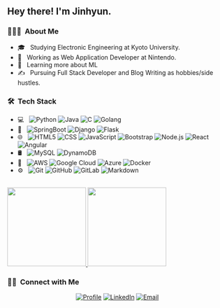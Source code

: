 <h2> Hey there! I'm Jinhyun.</h2>

<h3> 👨🏻‍💻 &nbsp;About Me </h3>


- 🎓 &nbsp; Studying Electronic Engineering at Kyoto University.
- 💼 &nbsp; Working as Web Application Developer at Nintendo.
- 🌱 &nbsp; Learning more about ML
- ✍️ &nbsp; Pursuing Full Stack Developer and Blog Writing as hobbies/side hustles.

<h3> 🛠 &nbsp;Tech Stack</h3>

- 💻 &nbsp;
  ![Python](https://img.shields.io/badge/-Python-333333?style=flat&logo=python)
  ![Java](https://img.shields.io/badge/-Java-333333?style=flat&logo=Java&logoColor=007396)
  ![C](https://img.shields.io/badge/-C-333333?style=flat&logo=C%2B%2B&logoColor=00599C)
  ![Golang](https://img.shields.io/badge/-Golang-333333?style=flat&logo=go)
- 🔧 &nbsp;
  ![SpringBoot](https://img.shields.io/badge/-SpringBoot-333333?style=flat&logo=springboot)
  ![Django](https://img.shields.io/badge/-Django-333333?style=flat&logo=django)
  ![Flask](https://img.shields.io/badge/-Flask-333333?style=flat&logo=flask)
- 🌐 &nbsp;
  ![HTML5](https://img.shields.io/badge/-HTML5-333333?style=flat&logo=HTML5)
  ![CSS](https://img.shields.io/badge/-CSS-333333?style=flat&logo=CSS3&logoColor=1572B6)
  ![JavaScript](https://img.shields.io/badge/-JavaScript-333333?style=flat&logo=javascript)
  ![Bootstrap](https://img.shields.io/badge/-Bootstrap-333333?style=flat&logo=bootstrap&logoColor=563D7C)
  ![Node.js](https://img.shields.io/badge/-Node.js-333333?style=flat&logo=node.js)
  ![React](https://img.shields.io/badge/-React-333333?style=flat&logo=react)
  ![Angular](https://img.shields.io/badge/-Angular-333333?style=flat&logo=angular)
- 🛢 &nbsp;
  ![MySQL](https://img.shields.io/badge/-MySQL-333333?style=flat&logo=mysql)
  ![DynamoDB](https://img.shields.io/badge/-DynamoDB-333333?style=flat&logo=dynamodb)
- 🔧 &nbsp;
  ![AWS](https://img.shields.io/badge/-AWS-333333?style=flat&logo=amazon-aws)
  ![Google Cloud](https://img.shields.io/badge/-GoogleCloud-333333?style=flat&logo=google-cloud)
  ![Azure](https://img.shields.io/badge/-Azure-333333?style=flat&logo=microsoft-azure)
  ![Docker](https://img.shields.io/badge/-Docker-333333?style=flat&logo=Docker)
- ⚙️ &nbsp;
  ![Git](https://img.shields.io/badge/-Git-333333?style=flat&logo=git)
  ![GitHub](https://img.shields.io/badge/-GitHub-333333?style=flat&logo=github)
  ![GitLab](https://img.shields.io/badge/-GitLab-333333?style=flat&logo=gitlab)
  ![Markdown](https://img.shields.io/badge/-Markdown-333333?style=flat&logo=markdown)


<br/>

<a href="https://github.com/jhchundev">
  <img height="180em" src="https://github-readme-stats-urix.vercel.app/api?username=jhchundev&theme=buefy&show_icons=true&count_private=true" />
  <img height="180em" src="https://github-readme-stats-urix.vercel.app/api/top-langs/?username=jhchundev&theme=buefy&layout=compact" />
</a>

<br/>

<h3> 🤝🏻 &nbsp;Connect with Me </h3>

<p align="center">
<a href="https://jhchundev.github.io/profile/"><img alt="Profile" src="https://img.shields.io/badge/Profile-gray?style=flat-square&logo=google-chrome"></a>
<a href="https://www.linkedin.com/in/jinhyunchun/"><img alt="LinkedIn" src="https://img.shields.io/badge/LinkedIn-JINHYUN%20CHUN%20-blue?style=flat-square&logo=linkedin"></a>
<a href="mailto:jinhyunchun1226@gamil.com"><img alt="Email" src="https://img.shields.io/badge/Email-jinhyunchun1226@gamil.com-blue?style=flat-square&logo=gmail"></a>
</p>
